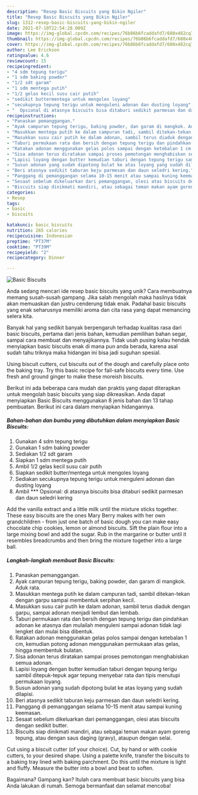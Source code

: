 ```yaml
---
description: "Resep Basic Biscuits yang Bikin Ngiler"
title: "Resep Basic Biscuits yang Bikin Ngiler"
slug: 1312-resep-basic-biscuits-yang-bikin-ngiler
date: 2021-07-10T22:54:28.009Z
image: https://img-global.cpcdn.com/recipes/76b86b6fcaddafd7/680x482cq70/basic-biscuits-foto-resep-utama.jpg
thumbnail: https://img-global.cpcdn.com/recipes/76b86b6fcaddafd7/680x482cq70/basic-biscuits-foto-resep-utama.jpg
cover: https://img-global.cpcdn.com/recipes/76b86b6fcaddafd7/680x482cq70/basic-biscuits-foto-resep-utama.jpg
author: Lee Erickson
ratingvalue: 4.6
reviewcount: 15
recipeingredient:
- "4 sdm tepung terigu"
- "1 sdm baking powder"
- "1/2 sdt garam"
- "1 sdm mentega putih"
- "1/2 gelas kecil susu cair putih"
- "sedikit buttermentega untuk mengoles loyang"
- "secukupnya tepung terigu untuk menguleni adonan dan dusting loyang"
- "  Opsional di atasnya biscuits bisa ditaburi sedikit parmesan dan daun seledri kering"
recipeinstructions:
- "Panaskan pemanggangan."
- "Ayak campuran tepung terigu, baking powder, dan garam di mangkok. Aduk rata."
- "Masukkan mentega putih ke dalam campuran tadi, sambil ditekan-tekan dengan garpu sampai membentuk serpihan kecil."
- "Masukkan susu cair putih ke dalam adonan, sambil terus diaduk dengan garpu, sampai adonan menjadi lembut dan lembab."
- "Taburi permukaan rata dan bersih dengan tepung terigu dan pindahkan adonan ke atasnya dan mulailah menguleni sampai adonan tidak lagi lengket dan mulai bisa dibentuk."
- "Ratakan adonan menggunakan gelas polos sampai dengan ketebalan 1 cm, kemudian potong adonan menggunakan permukaan atas gelas, hingga membentuk bulatan."
- "Sisa adonan terus diratakan sampai proses pemotongan menghabiskan semua adonan."
- "Lapisi loyang dengan butter kemudian taburi dengan tepung terigu sambil ditepuk-tepuk agar tepung menyebar rata dan tipis menutupi permukaan loyang."
- "Susun adonan yang sudah dipotong bulat ke atas loyang yang sudah dilapisi."
- "Beri atasnya sedikit taburan keju parmesan dan daun seledri kering."
- "Panggang di pemanggangan selama 10-15 menit atau sampai kuning keemasan."
- "Sesaat sebelum dikeluarkan dari pemanggangan, olesi atas biscuits dengan sedikit butter."
- "Biscuits siap dinikmati mandiri, atau sebagai teman makan ayam goreng tepung, atau dengan saus daging (gravy), ataupun dengan selai."
categories:
- Resep
tags:
- basic
- biscuits

katakunci: basic biscuits 
nutrition: 265 calories
recipecuisine: Indonesian
preptime: "PT37M"
cooktime: "PT39M"
recipeyield: "2"
recipecategory: Dinner

---
```



![Basic Biscuits](https://img-global.cpcdn.com/recipes/76b86b6fcaddafd7/680x482cq70/basic-biscuits-foto-resep-utama.jpg)

Anda sedang mencari ide resep basic biscuits yang unik? Cara membuatnya memang susah-susah gampang. Jika salah mengolah maka hasilnya tidak akan memuaskan dan justru cenderung tidak enak. Padahal basic biscuits yang enak seharusnya memiliki aroma dan cita rasa yang dapat memancing selera kita.

Banyak hal yang sedikit banyak berpengaruh terhadap kualitas rasa dari basic biscuits, pertama dari jenis bahan, kemudian pemilihan bahan segar, sampai cara membuat dan menyajikannya. Tidak usah pusing kalau hendak menyiapkan basic biscuits enak di mana pun anda berada, karena asal sudah tahu triknya maka hidangan ini bisa jadi suguhan spesial.

Using biscuit cutters, cut biscuits out of the dough and carefully place onto the baking tray. Try this basic recipe for fail-safe biscuits every time. Use fresh and ground ginger to make these moreish biscuits.


Berikut ini ada beberapa cara mudah dan praktis yang dapat diterapkan untuk mengolah basic biscuits yang siap dikreasikan. Anda dapat menyiapkan Basic Biscuits menggunakan 8 jenis bahan dan 13 tahap pembuatan. Berikut ini cara dalam menyiapkan hidangannya.

<!--inarticleads1-->

##### Bahan-bahan dan bumbu yang dibutuhkan dalam menyiapkan Basic Biscuits:

1. Gunakan 4 sdm tepung terigu
1. Gunakan 1 sdm baking powder
1. Sediakan 1/2 sdt garam
1. Siapkan 1 sdm mentega putih
1. Ambil 1/2 gelas kecil susu cair putih
1. Siapkan sedikit butter/mentega untuk mengoles loyang
1. Sediakan secukupnya tepung terigu untuk menguleni adonan dan dusting loyang
1. Ambil  *** Opsional: di atasnya biscuits bisa ditaburi sedikit parmesan dan daun seledri kering


Add the vanilla extract and a little milk until the mixture sticks together. These easy biscuits are the ones Mary Berry makes with her own grandchildren - from just one batch of basic dough you can make easy chocolate chip cookies, lemon or almond biscuits. Sift the plain flour into a large mixing bowl and add the sugar. Rub in the margarine or butter until it resembles breadcrumbs and then bring the mixture together into a large ball. 

<!--inarticleads2-->

##### Langkah-langkah membuat Basic Biscuits:

1. Panaskan pemanggangan.
1. Ayak campuran tepung terigu, baking powder, dan garam di mangkok. Aduk rata.
1. Masukkan mentega putih ke dalam campuran tadi, sambil ditekan-tekan dengan garpu sampai membentuk serpihan kecil.
1. Masukkan susu cair putih ke dalam adonan, sambil terus diaduk dengan garpu, sampai adonan menjadi lembut dan lembab.
1. Taburi permukaan rata dan bersih dengan tepung terigu dan pindahkan adonan ke atasnya dan mulailah menguleni sampai adonan tidak lagi lengket dan mulai bisa dibentuk.
1. Ratakan adonan menggunakan gelas polos sampai dengan ketebalan 1 cm, kemudian potong adonan menggunakan permukaan atas gelas, hingga membentuk bulatan.
1. Sisa adonan terus diratakan sampai proses pemotongan menghabiskan semua adonan.
1. Lapisi loyang dengan butter kemudian taburi dengan tepung terigu sambil ditepuk-tepuk agar tepung menyebar rata dan tipis menutupi permukaan loyang.
1. Susun adonan yang sudah dipotong bulat ke atas loyang yang sudah dilapisi.
1. Beri atasnya sedikit taburan keju parmesan dan daun seledri kering.
1. Panggang di pemanggangan selama 10-15 menit atau sampai kuning keemasan.
1. Sesaat sebelum dikeluarkan dari pemanggangan, olesi atas biscuits dengan sedikit butter.
1. Biscuits siap dinikmati mandiri, atau sebagai teman makan ayam goreng tepung, atau dengan saus daging (gravy), ataupun dengan selai.


Cut using a biscuit cutter (of your choice). Cut, by hand or with cookie cutters, to your desired shape. Using a palette knife, transfer the biscuits to a baking tray lined with baking parchment. Do this until the mixture is light and fluffy. Measure the butter into a bowl and beat to soften. 

Bagaimana? Gampang kan? Itulah cara membuat basic biscuits yang bisa Anda lakukan di rumah. Semoga bermanfaat dan selamat mencoba!

